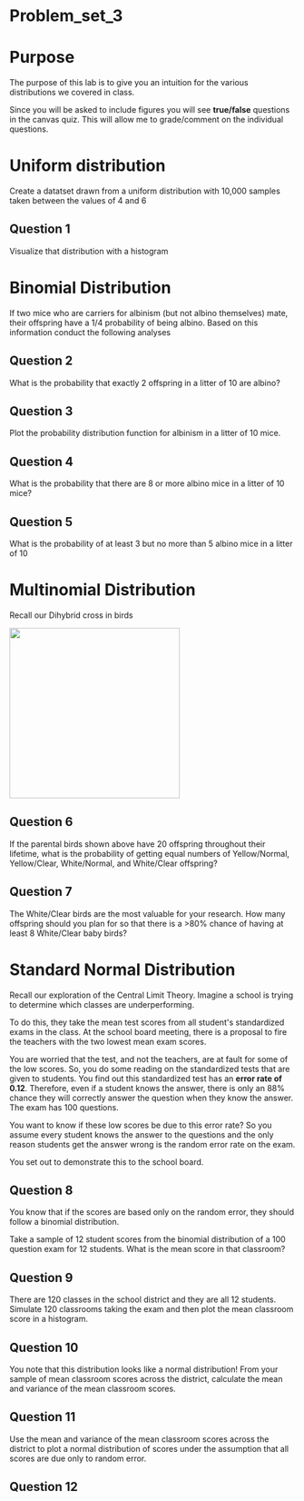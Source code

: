 # Problem_set_3

# Purpose

The purpose of this lab is to give you an intuition for the various distributions we covered in class. 

Since you will be asked to include figures you will see **true/false** questions in the canvas quiz. This will allow me to grade/comment on the individual questions. 

# Uniform distribution

Create a datatset drawn from a uniform distribution with 10,000 samples taken between the values of 4 and 6

## Question 1

Visualize that distribution with a histogram 



# Binomial Distribution 

If two mice who are carriers for albinism (but not albino themselves) mate, their offspring have a 1/4 probability of being albino. Based on this information conduct the following analyses

## Question 2

What is the probability that exactly 2 offspring in a litter of 10 are albino?

## Question 3

Plot the probability distribution function for albinism in a litter of 10 mice.

## Question 4

What is the probability that there are 8 or more albino mice in a litter of 10 mice?

## Question 5

What is the probability of at least 3 but no more than 5 albino mice in a litter of 10


# Multinomial Distribution 

Recall our Dihybrid cross in birds

<img src="https://user-images.githubusercontent.com/47755288/207365544-63e26fae-1325-4be0-9cfa-ee48048cc37a.png" width="300">

## Question 6

If the parental birds shown above have 20 offspring throughout their lifetime, what is the probability of getting equal numbers of Yellow/Normal, Yellow/Clear, White/Normal, and White/Clear offspring?

## Question 7

The White/Clear birds are the most valuable for your research. How many offspring should you plan for so that there is a >80% chance of having at least 8 White/Clear baby birds?


# Standard Normal Distribution

Recall our exploration of the Central Limit Theory. Imagine a school is trying to determine which classes are underperforming. 

To do this, they take the mean test scores from all student's standardized exams in the class. At the school board meeting, there is a proposal to fire the teachers with the two lowest mean exam scores. 

You are worried that the test, and not the teachers, are at fault for some of the low scores. So, you do some reading on the standardized tests that are given to students. You find out this standardized test has an **error rate of 0.12**. Therefore, even if a student knows the answer, there is only an 88% chance they will correctly answer the question when they know the answer. The exam has 100 questions.

You want to know if these low scores be due to this error rate? So you assume every student knows the answer to the questions and the only reason students get the answer wrong is the random error rate on the exam. 

You set out to demonstrate this to the school board. 

## Question 8

You know that if the scores are based only on the random error, they should follow a binomial distribution. 

Take a sample of 12 student scores from the binomial distribution of a 100 question exam for 12 students. What is the mean score in that classroom?

## Question 9

There are 120 classes in the school district and they are all 12 students. Simulate 120 classrooms taking the exam and then plot the mean classroom score in a histogram. 

## Question 10

You note that this distribution looks like a normal distribution! From your sample of mean classroom scores across the district, calculate the mean and variance of the mean classroom scores. 

## Question 11

Use the mean and variance of the mean classroom scores across the district to plot a normal distribution of scores under the assumption that all scores are due only to random error. 

## Question 12










